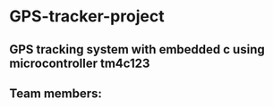 # GPS-tracker-project
## GPS tracking system with embedded c using microcontroller tm4c123 
## Team members:
